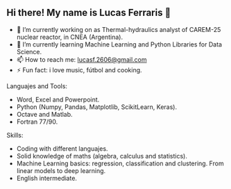 ## Hi there! My name is Lucas Ferraris 👋

- 🔭 I’m currently working on as Thermal-hydraulics analyst of CAREM-25 nuclear reactor, in CNEA (Argentina).
- 🌱 I’m currently learning Machine Learning and Python Libraries for Data Science.
- 📫 How to reach me: lucasf.2606@gmail.com
- ⚡ Fun fact: i love music, fútbol and cooking.

Languajes and Tools:
- Word, Excel and Powerpoint.
- Python (Numpy, Pandas, Matplotlib, ScikitLearn, Keras).
- Octave and Matlab.
- Fortran 77/90.

Skills:
- Coding with different languajes.
- Solid knowledge of maths (algebra, calculus and statistics).
- Machine Learning basics: regression, classification and clustering. From linear models to deep learning.
- English intermediate.

<!--
**lucasf26/lucasf26** is a ✨ _special_ ✨ repository because its `README.md` (this file) appears on your GitHub profile.

Here are some ideas to get you started:

- 🔭 I’m currently working on ...
- 🌱 I’m currently learning ...
- 👯 I’m looking to collaborate on ...
- 🤔 I’m looking for help with ...
- 💬 Ask me about ...
- 📫 How to reach me: ...
- 😄 Pronouns: ...
- ⚡ Fun fact: ...
-->
